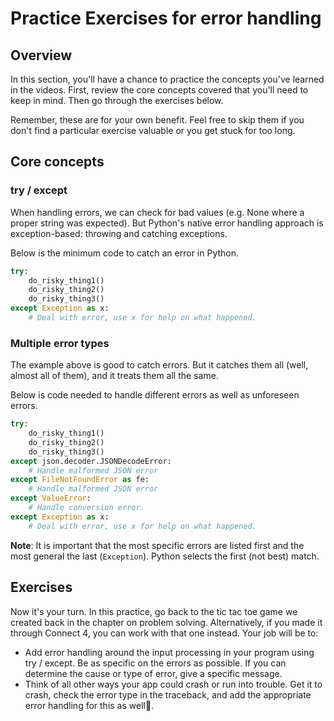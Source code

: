 # Practice Exercises for error handling

## Overview

In this section, you'll have a chance to practice the concepts you've learned in the videos. First, review the core concepts covered that you'll need to keep in mind. Then go through the exercises below. 

Remember, these are for your own benefit. Feel free to skip them if you don't find a particular exercise valuable or you get stuck for too long.

## Core concepts

### try / except

When handling errors, we can check for bad values (e.g. None where a proper string was expected). But Python's native error handling approach is exception-based: throwing and catching exceptions.

Below is the minimum code to catch an error in Python.

```python
try:
    do_risky_thing1()
    do_risky_thing2()
    do_risky_thing3()
except Exception as x:
    # Deal with error, use x for help on what happened.
```

###  Multiple error types

The example above is good to catch errors. But it catches them all (well, almost all of them), and it treats them all the same. 

Below is code needed to handle different errors as well as unforeseen errors.

```python
try:
    do_risky_thing1()
    do_risky_thing2()
    do_risky_thing3()
except json.decoder.JSONDecodeError:
    # Handle malformed JSON error
except FileNotFoundError as fe:
    # Handle malformed JSON error
except ValueError:
    # Handle conversion error.
except Exception as x:
    # Deal with error, use x for help on what happened.
```

**Note**: It is important that the most specific errors are listed first and the most general the last (`Exception`). Python selects the first (not best) match.

## Exercises

Now it's your turn. In this practice, go back to the tic tac toe game we created back in the chapter on problem solving. Alternatively, if you made it through Connect 4, you can work with that one instead. Your job will be to:

* Add error handling around the input processing in your program using try / except. Be as specific on the errors as possible. If you can determine the cause or type of error, give a specific message.
* Think of all other ways your app could crash or run into trouble. Get it to crash, check the error type in the traceback, and add the appropriate error handling for this as well.